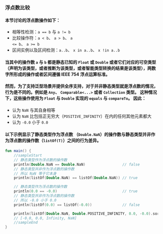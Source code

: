 ### 浮点数比较
#### 本节讨论的浮点数操作如下：

- 相等性检测：<code>a == b</code> 与 <code>a != b</code>
- 比较操作符：<code>a < b</code>、 <code>a > b</code>、 <code>a <= b</code>、 <code>a >= b</code>
- 区间实例以及区间检测：<code>a..b</code>、 <code>x in a..b</code>、 <code>x !in a..b</code>
#### 当其中的操作数 <code>a</code> 与 <code>b</code> 都是静态已知的 <code>Float</code> 或 <code>Double</code> 或者它们对应的可空类型（声明为该类型，或者推断为该类型，或者智能类型转换的结果是该类型），两数字所形成的操作或者区间遵循 IEEE 754 浮点运算标准。

#### 然而，为了支持泛型场景并提供全序支持，对于并非静态类型就是浮点数的情况，行为是不同的。例如是 <code>Any</code>、 <code>Comparable<...></code> 或者 <code>Collection<T></code> 类型。 这种情况下，这些操作使用为 <code>Float</code> 与 <code>Double</code> 实现的 <code>equals</code> 与 <code>compareTo</code>。 因此：

- 认为 <code>NaN</code> 与其自身相等
- 认为 <code>NaN</code> 比包括正无穷大（<code>POSITIVE_INFINITY</code>）在内的任何其他元素都大
- 认为 <code>-0.0</code> 小于 <code>0.0</code>
#### 以下示例显示了静态类型作为浮点数 （<code>Double.NaN</code>）的操作数与静态类型<b>并非</b>作为浮点数的操作数（<code>listOf(T)</code>）之间的行为差异。

```kotlin
fun main() {
    //sampleStart
    // 静态类型作为浮点数的操作数
    println(Double.NaN == Double.NaN)                 // false
    // 静态类型并非作为浮点数的操作数
    // 所以 NaN 等于它本身
    println(listOf(Double.NaN) == listOf(Double.NaN)) // true

    // 静态类型作为浮点数的操作数
    println(0.0 == -0.0)                              // true
    // 静态类型并非作为浮点数的操作数
    // 所以 -0.0 小于 0.0
    println(listOf(0.0) == listOf(-0.0))              // false

    println(listOf(Double.NaN, Double.POSITIVE_INFINITY, 0.0, -0.0).sorted())
    // [-0.0, 0.0, Infinity, NaN]
    //sampleEnd
}
```